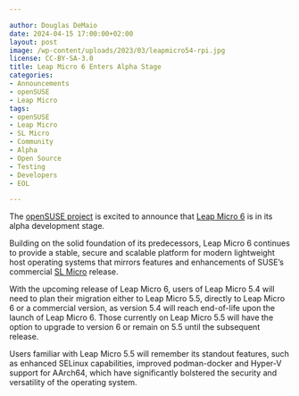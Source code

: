 ```yaml
---

author: Douglas DeMaio
date: 2024-04-15 17:00:00+02:00
layout: post
image: /wp-content/uploads/2023/03/leapmicro54-rpi.jpg
license: CC-BY-SA-3.0
title: Leap Micro 6 Enters Alpha Stage
categories:
- Announcements
- openSUSE
- Leap Micro
tags:
- openSUSE
- Leap Micro
- SL Micro
- Community
- Alpha
- Open Source
- Testing
- Developers
- EOL

---
```


The [openSUSE project](https://opensuse.org/) is excited to announce that [Leap Micro 6](https://get.opensuse.org/leapmicro/6.0/) is in its alpha development stage. 

Building on the solid foundation of its predecessors, Leap Micro 6 continues to provide a stable, secure and scalable platform for modern lightweight host operating systems that mirrors features and enhancements of SUSE’s commercial [SL Micro](https://www.suse.com/products/micro/) release. 

With the upcoming release of Leap Micro 6, users of Leap Micro 5.4 will need to plan their migration either to Leap Micro 5.5, directly to Leap Micro 6 or a commercial version, as version 5.4 will reach end-of-life upon the launch of Leap Micro 6. Those currently on Leap Micro 5.5 will have the option to upgrade to version 6 or remain on 5.5 until the subsequent release.

Users familiar with Leap Micro 5.5 will remember its standout features, such as enhanced SELinux capabilities, improved podman-docker and Hyper-V support for AArch64, which have significantly bolstered the security and versatility of the operating system.

<meta name="openSUSE, Leap Micro, Open Source, Alpha, Upgrade, EOL" content="HTML,CSS,XML,JavaScript">
